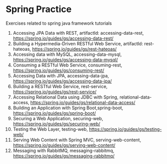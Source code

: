 # Spring Practice
Exercises related to spring java framework tutorials

1. Accessing JPA Data with REST, artifactId: accessing-data-rest, https://spring.io/guides/gs/accessing-data-rest/
2. Building a Hypermedia-Driven RESTful Web Service, artifactId: rest-hateoas, https://spring.io/guides/gs/rest-hateoas/
3. Accessing data with MySQL, accessing-data-mysql, https://spring.io/guides/gs/accessing-data-mysql/
4. Consuming a RESTful Web Service, consuming-rest, https://spring.io/guides/gs/consuming-rest/
5. Accessing Data with JPA, accessing-data-jpa, https://spring.io/guides/gs/accessing-data-jpa/
6. Building a RESTful Web Service, rest-service, https://spring.io/guides/gs/rest-service/
7. Accessing Relational Data using JDBC with Spring, relational-data-access, https://spring.io/guides/gs/relational-data-access/
8. Building an Application with Spring Boot,spring-boot, https://spring.io/guides/gs/spring-boot/
9. Securing a Web Application, securing-web, https://spring.io/guides/gs/securing-web/
10. Testing the Web Layer, testing-web, https://spring.io/guides/gs/testing-web/
11. Serving Web Content with Spring MVC, serving-web-content, https://spring.io/guides/gs/serving-web-content/
12. Messaging with RabbitMQ, messaging-rabbitmq, https://spring.io/guides/gs/messaging-rabbitmq/